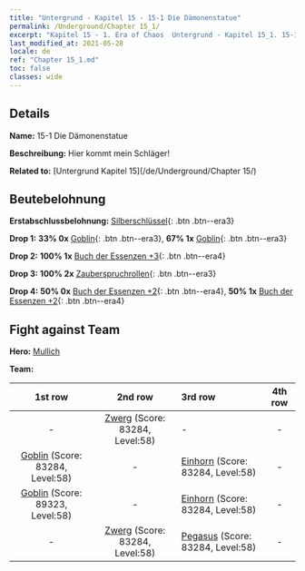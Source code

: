 ```yaml
---
title: "Untergrund - Kapitel 15 - 15-1 Die Dämonenstatue"
permalink: /Underground/Chapter 15_1/
excerpt: "Kapitel 15 - 1. Era of Chaos  Untergrund - Kapitel 15_1. 15-1 Die Dämonenstatue"
last_modified_at: 2021-05-28
locale: de
ref: "Chapter 15_1.md"
toc: false
classes: wide
---
```


## Details

 **Name:** 15-1 Die Dämonenstatue

 **Beschreibung:** Hier kommt mein Schläger!

 **Related to:** [Untergrund Kapitel 15](/de/Underground/Chapter 15/)

## Beutebelohnung

 **Erstabschlussbelohnung:** [Silberschlüssel](/ItemsDE/con_693/){: .btn .btn--era3}

 **Drop 1:** **33% 0x** [Goblin](/ItemsDE/unt_217/){: .btn .btn--era3}, **67% 1x** [Goblin](/ItemsDE/unt_217/){: .btn .btn--era3}

 **Drop 2:** **100% 1x** [Buch der Essenzen +3](/ItemsDE/mat_60/){: .btn .btn--era4}

 **Drop 3:** **100% 2x** [Zauberspruchrollen](/ItemsDE/con_694/){: .btn .btn--era3}

 **Drop 4:** **50% 0x** [Buch der Essenzen +2](/ItemsDE/mat_53/){: .btn .btn--era4}, **50% 1x** [Buch der Essenzen +2](/ItemsDE/mat_53/){: .btn .btn--era4}


## Fight against Team
 **Hero:** [Mullich](/de/heroes/Mullich/)

 **Team:**


  | 1st row | 2nd row | 3rd row | 4th row |
  |:----:|:----:|:----|:----:|
  | - | [Zwerg](/de/units/Dwarf/) (Score: 83284, Level:58)  | - | - |
  | [Goblin](/de/units/Goblin/) (Score: 83284, Level:58)  | - | [Einhorn](/de/units/Unicorn/) (Score: 83284, Level:58)  | - |
  | [Goblin](/de/units/Goblin/) (Score: 89323, Level:58)  | - | [Einhorn](/de/units/Unicorn/) (Score: 83284, Level:58)  | - |
  | - | [Zwerg](/de/units/Dwarf/) (Score: 83284, Level:58)  | [Pegasus](/de/units/Pegasus/) (Score: 83284, Level:58)  | - |


